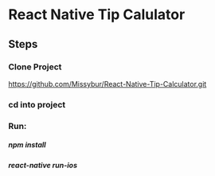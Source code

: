 # React Native Tip Calulator

## Steps

### Clone Project
https://github.com/Missybur/React-Native-Tip-Calculator.git
### cd into project
### Run:
##### npm install
##### react-native run-ios
